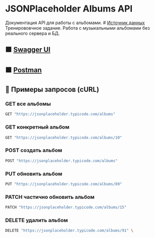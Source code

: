 # JSONPlaceholder Albums API

Документация API для работы с альбомами. # [Источник данных](https://jsonplaceholder.typicode.com/)
Тренирововчное задание. Работа с музыкальными альбомами без реального сервера и БД. 

## 🟩 [Swagger UI](https://petstore.swagger.io/?url=https://raw.githubusercontent.com/Yulia9401/jsonplaceholder-albums-api/main/api.yaml)

## 🟧 [Postman](https://best-team-ever-2989.postman.co/workspace/%D0%9F%D1%80%D0%B0%D0%BA%D1%82%D0%B8%D0%BA%D0%B0-REST-API~10dc170f-120e-4dec-a46d-cfea0966ad26/collection/32307980-b62e869a-63a3-4f0b-bd09-3b8be5d23b88?action=share&source=copy-link&creator=32307980) 

## 🚀 Примеры запросов (cURL)

### GET все альбомы
```bash
GET "https://jsonplaceholder.typicode.com/albums" 
```

### GET конкретный альбом  
```bash
GET "https://jsonplaceholder.typicode.com/albums/10" 
```

### POST создать альбом
```bash
POST "https://jsonplaceholder.typicode.com/albums" 
```

### PUT обновить альбом
```bash
PUT "https://jsonplaceholder.typicode.com/albums/89" 
```

### PATCH частично обновить альбом
```bash
PATCH "https://jsonplaceholder.typicode.com/albums/15"
```

### DELETE удалить альбом
```bash
DELETE "https://jsonplaceholder.typicode.com/albums/91" \
```

